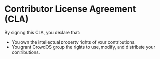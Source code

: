 # Contributor License Agreement (CLA)
By signing this CLA, you declare that:
- You own the intellectual property rights of your contributions.
- You grant CrowdOS group the rights to use, modify, and distribute your contributions.
